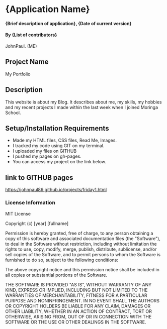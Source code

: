 # {Application Name}
#### {Brief description of application}, {Date of current version}
#### By **{List of contributors}**
JohnPaul.  (ME)
## Project Name
My Portfolio
## Description
This website is about my Blog.
It describes about me, my skills, my hobbies and my recent projects I made within the last week when I joined Moringa School.
## Setup/Installation Requirements
* Made my HTML files, CSS files, Read Me, Images.
* I tracked my code using GIT on my terminal.
* I uploaded my files on GITHUB
* I pushed my pages on gh-pages.
* You can access my project on the link below.
## link to GITHUB pages
https://johnpaul89.github.io/projects/friday1.html
### License Information
MIT License

Copyright (c) [year] [fullname]

Permission is hereby granted, free of charge, to any person obtaining a copy
of this software and associated documentation files (the "Software"), to deal
in the Software without restriction, including without limitation the rights
to use, copy, modify, merge, publish, distribute, sublicense, and/or sell
copies of the Software, and to permit persons to whom the Software is
furnished to do so, subject to the following conditions:

The above copyright notice and this permission notice shall be included in all
copies or substantial portions of the Software.

THE SOFTWARE IS PROVIDED "AS IS", WITHOUT WARRANTY OF ANY KIND, EXPRESS OR
IMPLIED, INCLUDING BUT NOT LIMITED TO THE WARRANTIES OF MERCHANTABILITY,
FITNESS FOR A PARTICULAR PURPOSE AND NONINFRINGEMENT. IN NO EVENT SHALL THE
AUTHORS OR COPYRIGHT HOLDERS BE LIABLE FOR ANY CLAIM, DAMAGES OR OTHER
LIABILITY, WHETHER IN AN ACTION OF CONTRACT, TORT OR OTHERWISE, ARISING FROM,
OUT OF OR IN CONNECTION WITH THE SOFTWARE OR THE USE OR OTHER DEALINGS IN THE
SOFTWARE.
